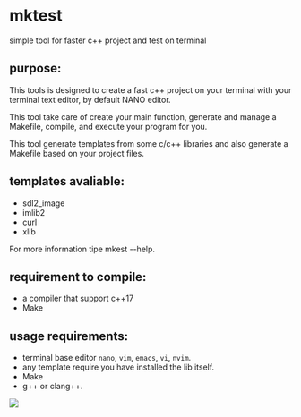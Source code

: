 # mktest
simple tool for faster c++ project and test on terminal

## purpose:
This tools is designed to create a fast c++ project on your terminal with your terminal text editor, by default NANO editor.

This tool take care of create your main function, generate and manage a Makefile, compile, and execute your program for you.

This tool generate templates from some c/c++ libraries and also generate a Makefile based on your project files.

## templates avaliable:
- sdl2_image
- imlib2
- curl
- xlib

For more information tipe mkest --help.

## requirement to compile:
- a compiler that support c++17
- Make

## usage requirements:
- terminal base editor `nano`, `vim`, `emacs`, `vi`, `nvim`.
- any template require you have installed the lib itself.
- Make
- g++ or clang++.

![](https://i.ibb.co/R3NnhGq/mktest-Terminal-Example.png)
